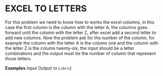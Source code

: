 # EXCEL TO LETTERS

For this problem we need to know how to works the excel columns, in this case the first column is the column with the letter A, the columns goes forward until the column with the letter Z, after excel add a second letter to add new columns. Now the problem ask for the number of the column, for example the column with the letter A is the column one and the column with the letter Z is the column twenty-six, the input should be a letter combinations and the output must be the number of column that represent those letters.

**Examples**
Input Output \n
`L<br>Z`   